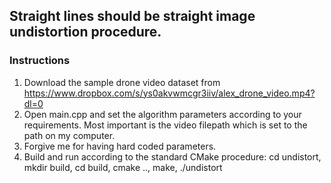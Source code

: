 ## Straight lines should be straight image undistortion procedure.
### Instructions
1. Download the sample drone video dataset from https://www.dropbox.com/s/ys0akvwmcgr3iiv/alex_drone_video.mp4?dl=0
2. Open main.cpp and set the algorithm parameters according to your requirements. Most important is the video filepath which is set to the path on my computer.
3. Forgive me for having hard coded parameters.
4. Build and run according to the standard CMake procedure: cd undistort, mkdir build, cd build, cmake .., make, ./undistort
